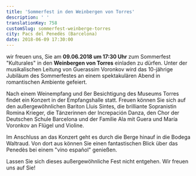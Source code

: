 ```yaml
---
title: 'Sommerfest in den Weinbergen von Torres'
description: ' '
translationKey: 758
customSlug: sommerfest-weinberge-torres
city: Pacs del Penedès (Barcelona)
date: 2018-06-09 17:30:00
---
```


wir freuen uns, Sie am <strong>09.06.2018 um 17:30 Uhr</strong> zum Sommerfest "Kulturales" in den <strong>Weinbergen von Torres</strong> einladen zu dürfen. Unter der musikalischen Leitung von Guerassim Voronkov wird das 10-jährige Jubiläum des Sommerfestes an einem spektakulären Abend in romantischen Ambiente gefeiert.

Nach einem Weinempfang und ßer Besichtigung des Museums Torres findet ein Konzert in der Empfangshalle statt. Freuen können Sie sich auf den außergewöhnlichen Bariton Lluis Sintes, die brilliante Sopranistin Romina Krieger, die Tänzerinnen der Increpación Danza, den Chor der Deutschen Schule Barcelona und der Familie Ala mit Guera und María Voronkov an Flügel und Violine.

Im Anschluss an das Konzert geht es durch die Berge hinauf in die Bodega Waltraud. Von dort aus können Sie einen fantastischen Blick über das Penedès bei einem "vino español" genießen.

Lassen Sie sich dieses außergewöhnliche Fest nicht entgehen. Wir freuen uns auf Sie!
